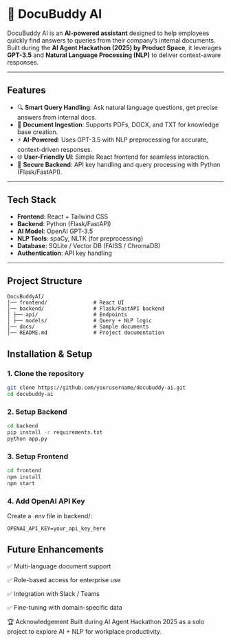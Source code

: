 # 📄 DocuBuddy AI

DocuBuddy AI is an **AI-powered assistant** designed to help employees quickly find answers to queries from their company’s internal documents.  
Built during the **AI Agent Hackathon (2025) by Product Space**, it leverages **GPT-3.5** and **Natural Language Processing (NLP)** to deliver context-aware responses.

---

## Features
- 🔍 **Smart Query Handling**: Ask natural language questions, get precise answers from internal docs.  
- 📂 **Document Ingestion**: Supports PDFs, DOCX, and TXT for knowledge base creation.  
- ⚡ **AI-Powered**: Uses GPT-3.5 with NLP preprocessing for accurate, context-driven responses.  
- 🌐 **User-Friendly UI**: Simple React frontend for seamless interaction.  
- 🔑 **Secure Backend**: API key handling and query processing with Python (Flask/FastAPI).  

---

##  Tech Stack
- **Frontend**: React + Tailwind CSS  
- **Backend**: Python (Flask/FastAPI)  
- **AI Model**: OpenAI GPT-3.5  
- **NLP Tools**: spaCy, NLTK (for preprocessing)  
- **Database**: SQLite / Vector DB (FAISS / ChromaDB)  
- **Authentication**: API key handling  

---

## Project Structure
```
DocuBuddyAI/
│── frontend/               # React UI
│── backend/                # Flask/FastAPI backend
│ ├── api/                  # Endpoints
│ ├── models/               # Query + NLP logic
│── docs/                   # Sample documents
│── README.md               # Project documentation
```


##  Installation & Setup

### 1. Clone the repository
```bash
git clone https://github.com/yourusername/docubuddy-ai.git
cd docubuddy-ai
```

### 2. Setup Backend
```bash
cd backend
pip install -r requirements.txt
python app.py
```

### 3. Setup Frontend
```bash
cd frontend
npm install
npm start
```

### 4. Add OpenAI API Key
Create a .env file in backend/:
```
OPENAI_API_KEY=your_api_key_here
```

## Future Enhancements
✅ Multi-language document support

✅ Role-based access for enterprise use

✅ Integration with Slack / Teams

✅ Fine-tuning with domain-specific data

🏆 Acknowledgement
Built during AI Agent Hackathon 2025 as a solo project to explore AI + NLP for workplace productivity.
